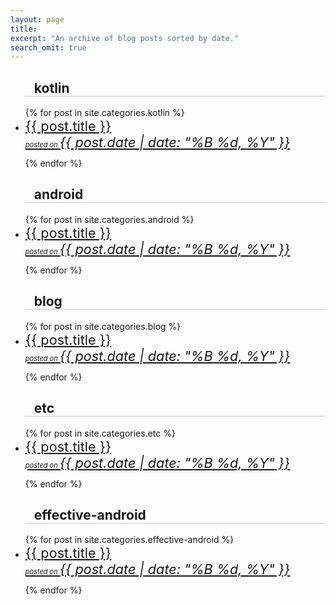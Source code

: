 ```yaml
---
layout: page
title:
excerpt: "An archive of blog posts sorted by date."
search_omit: true
---
```

<ul class="post-list">

<h2 id="kotlin" style="border-bottom: 1px solid #CCCCCC; padding-left: 14px;">kotlin</h2>
{% for post in site.categories.kotlin %} 
<li style="border-bottom: 0px solid; margin-bottom: 12px">
    <article>
        <a href="{{ post.url | prepend: site.baseurl }}" style="font-size: 1.355rem">{{ post.title }}
            <em class="entry-date" style="float: none;"><br>
                <span style="font-size: 11px">posted on </span>
                <time datetime="{{ post.date | date_to_xmlschema }}">
                    {{ post.date | date: "%B %d, %Y" }}
                </time>
            </em>
        </a>
    </article>
</li>
{% endfor %}

<h2 id="android" style="border-bottom: 1px solid #CCCCCC; padding-left: 14px;">android</h2>
{% for post in site.categories.android %} 
<li style="border-bottom: 0px solid; margin-bottom: 12px">
    <article>
        <a href="{{ post.url | prepend: site.baseurl }}" style="font-size: 1.355rem">{{ post.title }}
            <em class="entry-date" style="float: none;"><br>
                <span style="font-size: 11px">posted on </span>
                <time datetime="{{ post.date | date_to_xmlschema }}">
                    {{ post.date | date: "%B %d, %Y" }}
                </time>
            </em>
        </a>
    </article>
</li>
{% endfor %}


<h2 id="blog" style="border-bottom: 1px solid #CCCCCC; padding-left: 14px;">blog</h2>
{% for post in site.categories.blog %} 
<li style="border-bottom: 0px solid; margin-bottom: 12px">
    <article>
        <a href="{{ post.url | prepend: site.baseurl }}" style="font-size: 1.355rem">{{ post.title }} 
            <em class="entry-date" style="float: none;"><br>
                <span style="font-size: 11px">posted on </span>
                <time datetime="{{ post.date | date_to_xmlschema }}">
                    {{ post.date | date: "%B %d, %Y" }}
                </time>
            </em>
        </a>
    </article>
</li>
{% endfor %}

<h2 id="etc" style="border-bottom: 1px solid #CCCCCC; padding-left: 14px;">etc</h2>
{% for post in site.categories.etc %} 
<li style="border-bottom: 0px solid; margin-bottom: 12px">
    <article>
        <a href="{{ post.url | prepend: site.baseurl }}" style="font-size: 1.355rem">{{ post.title }} 
            <em class="entry-date" style="float: none;"><br>
                <span style="font-size: 11px">posted on </span>
                <time datetime="{{ post.date | date_to_xmlschema }}">
                    {{ post.date | date: "%B %d, %Y" }}
                </time>
            </em>
        </a>
    </article>
</li>
{% endfor %}

<h2 id="effective-android" style="border-bottom: 1px solid #CCCCCC; padding-left: 14px;">effective-android</h2>
{% for post in site.categories.effective-android %}
<li style="border-bottom: 0px solid; margin-bottom: 12px">
    <article>
        <a href="{{ post.url | prepend: site.baseurl }}" style="font-size: 1.355rem">{{ post.title }} 
            <em class="entry-date" style="float: none;"><br>
                <span style="font-size: 11px">posted on </span>
                <time datetime="{{ post.date | date_to_xmlschema }}">
                    {{ post.date | date: "%B %d, %Y" }}
                </time>
            </em>
        </a>
    </article>
</li>
{% endfor %}

</ul>
